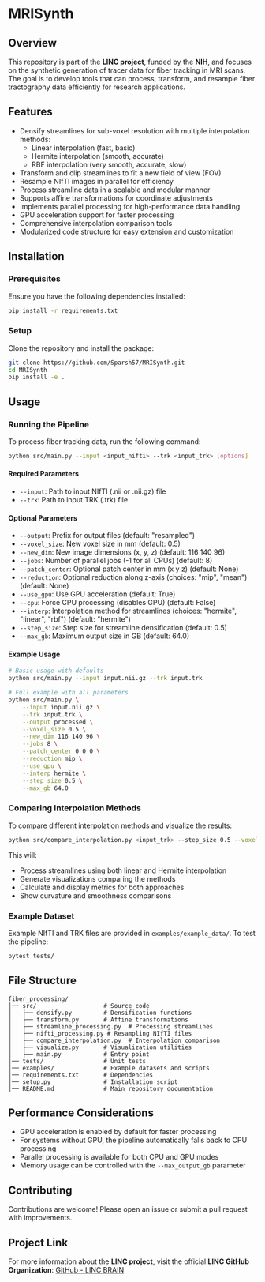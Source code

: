 # MRISynth

## Overview
This repository is part of the **LINC project**, funded by the **NIH**, and focuses on the synthetic generation of tracer data for fiber tracking in MRI scans. The goal is to develop tools that can process, transform, and resample fiber tractography data efficiently for research applications.

## Features
- Densify streamlines for sub-voxel resolution with multiple interpolation methods:
  - Linear interpolation (fast, basic)
  - Hermite interpolation (smooth, accurate)
  - RBF interpolation (very smooth, accurate, slow)
- Transform and clip streamlines to fit a new field of view (FOV)
- Resample NIfTI images in parallel for efficiency
- Process streamline data in a scalable and modular manner
- Supports affine transformations for coordinate adjustments
- Implements parallel processing for high-performance data handling
- GPU acceleration support for faster processing
- Comprehensive interpolation comparison tools
- Modularized code structure for easy extension and customization

## Installation
### Prerequisites
Ensure you have the following dependencies installed:
```bash
pip install -r requirements.txt
```

### Setup
Clone the repository and install the package:
```bash
git clone https://github.com/Sparsh57/MRISynth.git
cd MRISynth
pip install -e .
```

## Usage
### Running the Pipeline
To process fiber tracking data, run the following command:
```bash
python src/main.py --input <input_nifti> --trk <input_trk> [options]
```

#### Required Parameters
- `--input`: Path to input NIfTI (.nii or .nii.gz) file
- `--trk`: Path to input TRK (.trk) file

#### Optional Parameters
- `--output`: Prefix for output files (default: "resampled")
- `--voxel_size`: New voxel size in mm (default: 0.5)
- `--new_dim`: New image dimensions (x, y, z) (default: 116 140 96)
- `--jobs`: Number of parallel jobs (-1 for all CPUs) (default: 8)
- `--patch_center`: Optional patch center in mm (x y z) (default: None)
- `--reduction`: Optional reduction along z-axis (choices: "mip", "mean") (default: None)
- `--use_gpu`: Use GPU acceleration (default: True)
- `--cpu`: Force CPU processing (disables GPU) (default: False)
- `--interp`: Interpolation method for streamlines (choices: "hermite", "linear", "rbf") (default: "hermite")
- `--step_size`: Step size for streamline densification (default: 0.5)
- `--max_gb`: Maximum output size in GB (default: 64.0)

#### Example Usage
```bash
# Basic usage with defaults
python src/main.py --input input.nii.gz --trk input.trk

# Full example with all parameters
python src/main.py \
    --input input.nii.gz \
    --trk input.trk \
    --output processed \
    --voxel_size 0.5 \
    --new_dim 116 140 96 \
    --jobs 8 \
    --patch_center 0 0 0 \
    --reduction mip \
    --use_gpu \
    --interp hermite \
    --step_size 0.5 \
    --max_gb 64.0
```

### Comparing Interpolation Methods
To compare different interpolation methods and visualize the results:
```bash
python src/compare_interpolation.py <input_trk> --step_size 0.5 --voxel_size 1.0 --use_gpu
```

This will:
- Process streamlines using both linear and Hermite interpolation
- Generate visualizations comparing the methods
- Calculate and display metrics for both approaches
- Show curvature and smoothness comparisons

### Example Dataset
Example NIfTI and TRK files are provided in `examples/example_data/`.
To test the pipeline:
```bash
pytest tests/
```

## File Structure
```
fiber_processing/
│── src/                   # Source code
│   ├── densify.py         # Densification functions
│   ├── transform.py       # Affine transformations
│   ├── streamline_processing.py  # Processing streamlines
│   ├── nifti_processing.py # Resampling NIfTI files
│   ├── compare_interpolation.py  # Interpolation comparison
│   ├── visualize.py       # Visualization utilities
│   ├── main.py            # Entry point
│── tests/                 # Unit tests
│── examples/              # Example datasets and scripts
│── requirements.txt       # Dependencies
│── setup.py               # Installation script
│── README.md              # Main repository documentation
```

## Performance Considerations
- GPU acceleration is enabled by default for faster processing
- For systems without GPU, the pipeline automatically falls back to CPU processing
- Parallel processing is available for both CPU and GPU modes
- Memory usage can be controlled with the `--max_output_gb` parameter

## Contributing
Contributions are welcome! Please open an issue or submit a pull request with improvements.

## Project Link
For more information about the **LINC project**, visit the official **LINC GitHub Organization**:
[GitHub - LINC BRAIN](https://github.com/lincbrain)

